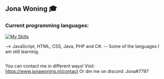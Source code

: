 ## Jona Woning 🎓

### Current programming languages:

[![My Skills](https://skills.thijs.gg/icons?i=js,html,css,java,php,c#&theme=light)](https://skills.thijs.gg)

--> JavaScript, HTML, CSS, Java, PHP and C#.
-- Some of the languages I am still learning.

##
You can contact me in different ways!
Visit: https://www.jonawoning.nl/contact
Or dm me on discord: Jona#7797

